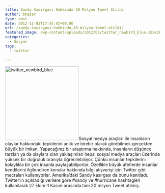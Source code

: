 ```yaml
---
title: Sandy Kasırgası Hakkında 20 Milyon Tweet Atıldı
author: bkazar
type: post
date: 2012-11-02T17:45:02+00:00
url: /sandy-kasirgasi-hakkinda-20-milyon-tweet-atildi/
featured_image: /wp-content/uploads/2012/03/twitter_newbird_blue-100x100.png
categories:
  - Sosyal
tags:
  - twitter

---
```

<a href="https://www.murekkep.org/twitter-hashtag-kullanimi-hakkinda-ipuclari-8385/twitter_newbird_blue" rel="attachment wp-att-8388"><img class="alignright  wp-image-8388" title="twitter_newbird_blue" src="https://www.murekkep.org/wp-content/uploads/2012/03/twitter_newbird_blue.png" alt="twitter_newbird_blue" width="240" height="240" srcset="https://www.murekkep.org/wp-content/uploads/2012/03/twitter_newbird_blue.png 300w, https://www.murekkep.org/wp-content/uploads/2012/03/twitter_newbird_blue-150x150.png 150w, https://www.murekkep.org/wp-content/uploads/2012/03/twitter_newbird_blue-250x250.png 250w, https://www.murekkep.org/wp-content/uploads/2012/03/twitter_newbird_blue-100x100.png 100w, https://www.murekkep.org/wp-content/uploads/2012/03/twitter_newbird_blue-50x50.png 50w, https://www.murekkep.org/wp-content/uploads/2012/03/twitter_newbird_blue-125x125.png 125w" sizes="(max-width: 240px) 100vw, 240px" /></a>Sosyal medya araçları ile insanların olaylar hakkındaki tepkilerini anlık ve birebir olarak görebilmek gerçekten büyük bir imkan. Yapacağınız bir araştırma hakkında, insanların düşünce tarzları ya da olaylara olan yaklaşımları hepsi sosyal medya araçları üzerinde yüksek bir doğruluk oranıyla öğrenilebiliyor. Çünkü insanlar tepkilerini kolaylıkla bir çok insanla paylaşabiliyorlar. Özellikle büyük afetlerde insanlar kendilerini ilgilendiren konular hakkında bilgi alışverişi için Twitter gibi mecraları kullanıyorlar. Amerika’daki Sandy kasırgası da bunu kanıtladı. Twitter’ın açıkladığı verilere göre #sandy ve #hurricane hashtagleri kullanılarak 27 Ekim-1 Kasım arasında tam 20 milyon Tweet atılmış.